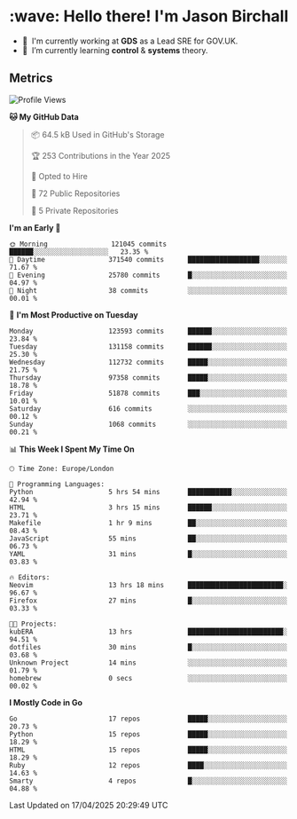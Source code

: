 <h1 align="left" id="jason-title">:wave: Hello there! I'm Jason Birchall</h1>

- :office: &nbsp;I'm currently working at **GDS** as a Lead SRE for GOV.UK.
- :seedling: &nbsp;I’m currently learning **control** & **systems** theory.

<h2>Metrics</h2>

<!--START_SECTION:waka-->
![Profile Views](http://img.shields.io/badge/Profile%20Views-0-blue)

**🐱 My GitHub Data** 

> 📦 64.5 kB Used in GitHub's Storage 
 > 
> 🏆 253 Contributions in the Year 2025
 > 
> 💼 Opted to Hire
 > 
> 📜 72 Public Repositories 
 > 
> 🔑 5 Private Repositories 
 > 
**I'm an Early 🐤** 

```text
🌞 Morning                121045 commits      ██████░░░░░░░░░░░░░░░░░░░   23.35 % 
🌆 Daytime                371540 commits      ██████████████████░░░░░░░   71.67 % 
🌃 Evening                25780 commits       █░░░░░░░░░░░░░░░░░░░░░░░░   04.97 % 
🌙 Night                  38 commits          ░░░░░░░░░░░░░░░░░░░░░░░░░   00.01 % 
```
📅 **I'm Most Productive on Tuesday** 

```text
Monday                   123593 commits      ██████░░░░░░░░░░░░░░░░░░░   23.84 % 
Tuesday                  131158 commits      ██████░░░░░░░░░░░░░░░░░░░   25.30 % 
Wednesday                112732 commits      █████░░░░░░░░░░░░░░░░░░░░   21.75 % 
Thursday                 97358 commits       █████░░░░░░░░░░░░░░░░░░░░   18.78 % 
Friday                   51878 commits       ███░░░░░░░░░░░░░░░░░░░░░░   10.01 % 
Saturday                 616 commits         ░░░░░░░░░░░░░░░░░░░░░░░░░   00.12 % 
Sunday                   1068 commits        ░░░░░░░░░░░░░░░░░░░░░░░░░   00.21 % 
```


📊 **This Week I Spent My Time On** 

```text
🕑︎ Time Zone: Europe/London

💬 Programming Languages: 
Python                   5 hrs 54 mins       ███████████░░░░░░░░░░░░░░   42.94 % 
HTML                     3 hrs 15 mins       ██████░░░░░░░░░░░░░░░░░░░   23.71 % 
Makefile                 1 hr 9 mins         ██░░░░░░░░░░░░░░░░░░░░░░░   08.43 % 
JavaScript               55 mins             ██░░░░░░░░░░░░░░░░░░░░░░░   06.73 % 
YAML                     31 mins             █░░░░░░░░░░░░░░░░░░░░░░░░   03.83 % 

🔥 Editors: 
Neovim                   13 hrs 18 mins      ████████████████████████░   96.67 % 
Firefox                  27 mins             █░░░░░░░░░░░░░░░░░░░░░░░░   03.33 % 

🐱‍💻 Projects: 
kubERA                   13 hrs              ████████████████████████░   94.51 % 
dotfiles                 30 mins             █░░░░░░░░░░░░░░░░░░░░░░░░   03.68 % 
Unknown Project          14 mins             ░░░░░░░░░░░░░░░░░░░░░░░░░   01.79 % 
homebrew                 0 secs              ░░░░░░░░░░░░░░░░░░░░░░░░░   00.02 % 
```

**I Mostly Code in Go** 

```text
Go                       17 repos            █████░░░░░░░░░░░░░░░░░░░░   20.73 % 
Python                   15 repos            █████░░░░░░░░░░░░░░░░░░░░   18.29 % 
HTML                     15 repos            █████░░░░░░░░░░░░░░░░░░░░   18.29 % 
Ruby                     12 repos            ████░░░░░░░░░░░░░░░░░░░░░   14.63 % 
Smarty                   4 repos             █░░░░░░░░░░░░░░░░░░░░░░░░   04.88 % 
```




 Last Updated on 17/04/2025 20:29:49 UTC
<!--END_SECTION:waka-->

<!-- links -->

[issues page]: https://github.com/jasonBirchall/jasonBirchall/issues "jasonBirchall/issues"
